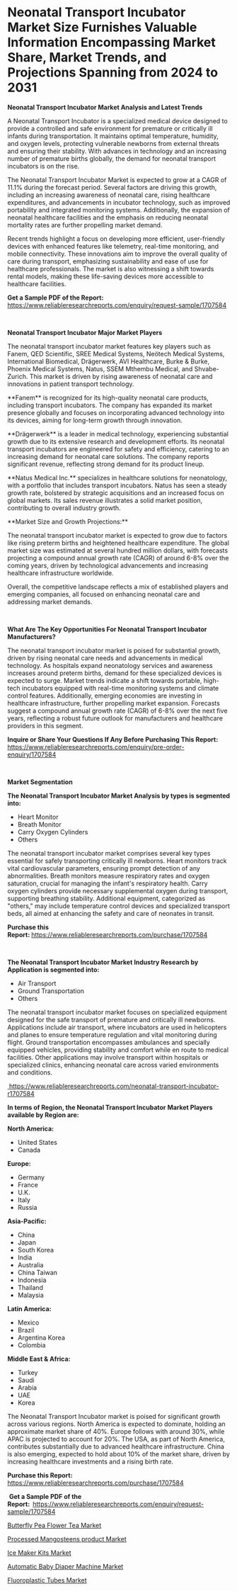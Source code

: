 <p><h1>Neonatal Transport Incubator Market Size Furnishes Valuable Information Encompassing Market Share, Market Trends, and Projections Spanning from 2024 to 2031</h1></p><p><strong>Neonatal Transport Incubator Market Analysis and Latest Trends</strong></p>
<p><p>A Neonatal Transport Incubator is a specialized medical device designed to provide a controlled and safe environment for premature or critically ill infants during transportation. It maintains optimal temperature, humidity, and oxygen levels, protecting vulnerable newborns from external threats and ensuring their stability. With advances in technology and an increasing number of premature births globally, the demand for neonatal transport incubators is on the rise. </p><p>The Neonatal Transport Incubator Market is expected to grow at a CAGR of 11.1% during the forecast period. Several factors are driving this growth, including an increasing awareness of neonatal care, rising healthcare expenditures, and advancements in incubator technology, such as improved portability and integrated monitoring systems. Additionally, the expansion of neonatal healthcare facilities and the emphasis on reducing neonatal mortality rates are further propelling market demand. </p><p>Recent trends highlight a focus on developing more efficient, user-friendly devices with enhanced features like telemetry, real-time monitoring, and mobile connectivity. These innovations aim to improve the overall quality of care during transport, emphasizing sustainability and ease of use for healthcare professionals. The market is also witnessing a shift towards rental models, making these life-saving devices more accessible to healthcare facilities.</p></p>
<p><strong>Get a Sample PDF of the Report:&nbsp;</strong> <a href="https://www.reliableresearchreports.com/enquiry/request-sample/1707584?utm_campaign=120&utm_medium=2&utm_source=Github&utm_content=ia&utm_term=17122024&utm_id=neonatal-transport-incubator">https://www.reliableresearchreports.com/enquiry/request-sample/1707584</a></p>
<p>&nbsp;</p>
<p><strong>Neonatal Transport Incubator Major Market Players</strong></p>
<p><p>The neonatal transport incubator market features key players such as Fanem, QED Scientific, SREE Medical Systems, Neötech Medical Systems, International Biomedical, Drägerwerk, AVI Healthcare, Burke & Burke, Phoenix Medical Systems, Natus, SSEM Mthembu Medical, and Shvabe-Zurich. This market is driven by rising awareness of neonatal care and innovations in patient transport technology.</p><p>**Fanem** is recognized for its high-quality neonatal care products, including transport incubators. The company has expanded its market presence globally and focuses on incorporating advanced technology into its devices, aiming for long-term growth through innovation.</p><p>**Drägerwerk** is a leader in medical technology, experiencing substantial growth due to its extensive research and development efforts. Its neonatal transport incubators are engineered for safety and efficiency, catering to an increasing demand for neonatal care solutions. The company reports significant revenue, reflecting strong demand for its product lineup.</p><p>**Natus Medical Inc.** specializes in healthcare solutions for neonatology, with a portfolio that includes transport incubators. Natus has seen a steady growth rate, bolstered by strategic acquisitions and an increased focus on global markets. Its sales revenue illustrates a solid market position, contributing to overall industry growth.</p><p>**Market Size and Growth Projections:**</p><p>The neonatal transport incubator market is expected to grow due to factors like rising preterm births and heightened healthcare expenditure. The global market size was estimated at several hundred million dollars, with forecasts projecting a compound annual growth rate (CAGR) of around 6-8% over the coming years, driven by technological advancements and increasing healthcare infrastructure worldwide.</p><p>Overall, the competitive landscape reflects a mix of established players and emerging companies, all focused on enhancing neonatal care and addressing market demands.</p></p>
<p>&nbsp;</p>
<p><strong>What Are The Key Opportunities For Neonatal Transport Incubator Manufacturers?</strong></p>
<p><p>The neonatal transport incubator market is poised for substantial growth, driven by rising neonatal care needs and advancements in medical technology. As hospitals expand neonatology services and awareness increases around preterm births, demand for these specialized devices is expected to surge. Market trends indicate a shift towards portable, high-tech incubators equipped with real-time monitoring systems and climate control features. Additionally, emerging economies are investing in healthcare infrastructure, further propelling market expansion. Forecasts suggest a compound annual growth rate (CAGR) of 6-8% over the next five years, reflecting a robust future outlook for manufacturers and healthcare providers in this segment.</p></p>
<p><strong>Inquire or Share Your Questions If Any Before Purchasing This Report:</strong> <a href="https://www.reliableresearchreports.com/enquiry/pre-order-enquiry/1707584?utm_campaign=120&utm_medium=2&utm_source=Github&utm_content=ia&utm_term=17122024&utm_id=neonatal-transport-incubator">https://www.reliableresearchreports.com/enquiry/pre-order-enquiry/1707584</a></p>
<p>&nbsp;</p>
<p><strong>Market Segmentation</strong></p>
<p><strong>The Neonatal Transport Incubator Market Analysis by types is segmented into:</strong></p>
<p><ul><li>Heart Monitor</li><li>Breath Monitor</li><li>Carry Oxygen Cylinders</li><li>Others</li></ul></p>
<p><p>The neonatal transport incubator market comprises several key types essential for safely transporting critically ill newborns. Heart monitors track vital cardiovascular parameters, ensuring prompt detection of any abnormalities. Breath monitors measure respiratory rates and oxygen saturation, crucial for managing the infant's respiratory health. Carry oxygen cylinders provide necessary supplemental oxygen during transport, supporting breathing stability. Additional equipment, categorized as "others," may include temperature control devices and specialized transport beds, all aimed at enhancing the safety and care of neonates in transit.</p></p>
<p><strong>Purchase this Report:&nbsp;</strong><a href="https://www.reliableresearchreports.com/purchase/1707584?utm_campaign=120&utm_medium=2&utm_source=Github&utm_content=ia&utm_term=17122024&utm_id=neonatal-transport-incubator">https://www.reliableresearchreports.com/purchase/1707584</a></p>
<p>&nbsp;</p>
<p><strong>The Neonatal Transport Incubator Market Industry Research by Application is segmented into:</strong></p>
<p><ul><li>Air Transport</li><li>Ground Transportation</li><li>Others</li></ul></p>
<p><p>The neonatal transport incubator market focuses on specialized equipment designed for the safe transport of premature and critically ill newborns. Applications include air transport, where incubators are used in helicopters and planes to ensure temperature regulation and vital monitoring during flight. Ground transportation encompasses ambulances and specially equipped vehicles, providing stability and comfort while en route to medical facilities. Other applications may involve transport within hospitals or specialized clinics, enhancing neonatal care across varied environments and conditions.</p></p>
<p><a href="https://www.reliableresearchreports.com/neonatal-transport-incubator-r1707584?utm_campaign=120&utm_medium=2&utm_source=Github&utm_content=ia&utm_term=17122024&utm_id=neonatal-transport-incubator">&nbsp;https://www.reliableresearchreports.com/neonatal-transport-incubator-r1707584</a></p>
<p><strong>In terms of Region, the Neonatal Transport Incubator Market Players available by Region are:</strong></p>
<p>
    <p> <strong> North America: </strong>
        <ul>
            <li>United States</li>
            <li>Canada</li>
        </ul>
        </p> 
    <p> <strong> Europe: </strong>
        <ul>
            <li>Germany</li>
            <li>France</li>
            <li>U.K.</li>
            <li>Italy</li>
            <li>Russia</li>
        </ul>
        </p> 
    <p> <strong> Asia-Pacific: </strong>
        <ul>
            <li>China</li>
            <li>Japan</li>
            <li>South Korea</li>
            <li>India</li>
            <li>Australia</li>
            <li>China Taiwan</li>
            <li>Indonesia</li>
            <li>Thailand</li>
            <li>Malaysia</li>
        </ul>
        </p> 
    <p> <strong> Latin America: </strong>
        <ul>
            <li>Mexico</li>
            <li>Brazil</li>
            <li>Argentina Korea</li>
            <li>Colombia</li>
        </ul>
        </p> 
    <p> <strong> Middle East & Africa: </strong>
        <ul>
            <li>Turkey</li>
            <li>Saudi</li>
            <li>Arabia</li>
            <li>UAE</li>
            <li>Korea</li>
        </ul>
    </p>
    </p>
<p><p>The Neonatal Transport Incubator market is poised for significant growth across various regions. North America is expected to dominate, holding an approximate market share of 40%. Europe follows with around 30%, while APAC is projected to account for 20%. The USA, as part of North America, contributes substantially due to advanced healthcare infrastructure. China is also emerging, expected to hold about 10% of the market share, driven by increasing healthcare investments and a rising birth rate.</p></p>
<p><strong>Purchase this Report: </strong><a href="https://www.reliableresearchreports.com/purchase/1707584?utm_campaign=120&utm_medium=2&utm_source=Github&utm_content=ia&utm_term=17122024&utm_id=neonatal-transport-incubator">https://www.reliableresearchreports.com/purchase/1707584</a></p>
<p>&nbsp;<strong>Get a Sample PDF of the Report:&nbsp;&nbsp;</strong><a href="https://www.reliableresearchreports.com/enquiry/request-sample/1707584?utm_campaign=120&utm_medium=2&utm_source=Github&utm_content=ia&utm_term=17122024&utm_id=neonatal-transport-incubator">https://www.reliableresearchreports.com/enquiry/request-sample/1707584</a></p>
<p><strong></strong></p>
<p><p><a href="https://www.linkedin.com/pulse/growth-forecast-revenue-outlook-butterfly-pea-flower-wvrwf?utm_campaign=120&utm_medium=2&utm_source=Github&utm_content=ia&utm_term=17122024&utm_id=neonatal-transport-incubator">Butterfly Pea Flower Tea Market</a></p><p><a href="https://github.com/sofayahoo2023/Market-Research-Report-List-6/blob/main/processed-mangosteens-product-market.md?utm_campaign=120&utm_medium=2&utm_source=Github&utm_content=ia&utm_term=17122024&utm_id=neonatal-transport-incubator">Processed Mangosteens product Market</a></p><p><a href="https://www.linkedin.com/pulse/comprehensive-evaluation-ice-maker-kits-market-size-share-expected-sntif?utm_campaign=120&utm_medium=2&utm_source=Github&utm_content=ia&utm_term=17122024&utm_id=neonatal-transport-incubator">Ice Maker Kits Market</a></p><p><a href="https://github.com/joannesouthgate/Market-Research-Report-List-5/blob/main/automatic-baby-diaper-machine-market.md?utm_campaign=120&utm_medium=2&utm_source=Github&utm_content=ia&utm_term=17122024&utm_id=neonatal-transport-incubator">Automatic Baby Diaper Machine Market</a></p><p><a href="https://www.linkedin.com/pulse/a-mkt-nova-vc8zf?utm_campaign=120&utm_medium=2&utm_source=Github&utm_content=ia&utm_term=17122024&utm_id=neonatal-transport-incubator">Fluoroplastic Tubes Market</a></p></p>